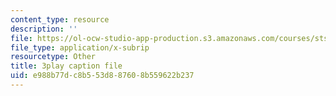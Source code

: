 ```yaml
---
content_type: resource
description: ''
file: https://ol-ocw-studio-app-production.s3.amazonaws.com/courses/sts-050-the-history-of-mit-spring-2011/e988b77dc8b553d887608b559622b237_drFOEAuLspU.vtt
file_type: application/x-subrip
resourcetype: Other
title: 3play caption file
uid: e988b77d-c8b5-53d8-8760-8b559622b237
---
```

